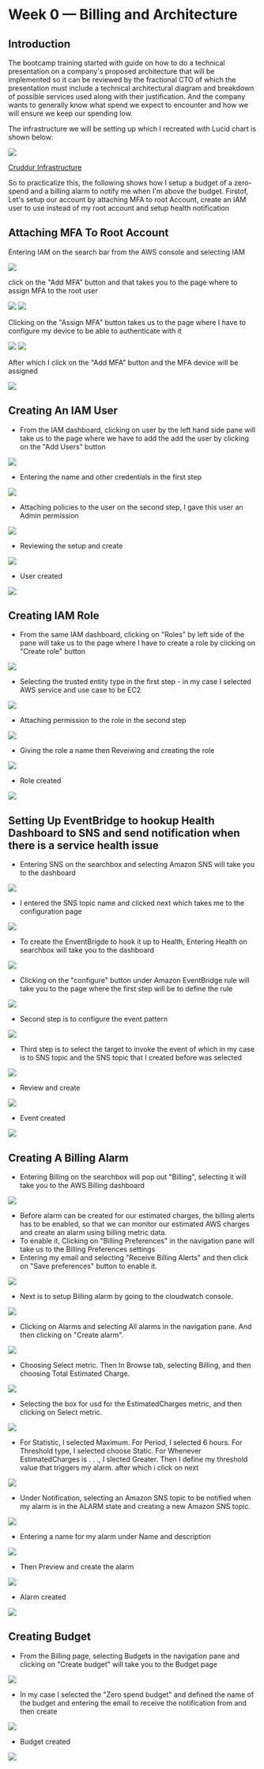 # Week 0 — Billing and Architecture

## Introduction

The bootcamp training started with guide on how to do a technical presentation on a company's proposed architecture that will be implemented so it can be reviewed by the fractional CTO of which the presentation must include a technical architectural diagram and breakdown of possible services used along with their justification. And the company wants to generally know what spend we expect to encounter and how we will ensure we keep our spending low.

The infrastructure we will be setting up which I recreated with Lucid chart is shown below:

![](https://github.com/somex6/aws-bootcamp-cruddur-2023/blob/my-rough/journal/images/week0/logical%20diagram.png)

[Cruddur Infrastructure](https://lucid.app/lucidchart/3d13a83b-ea51-42d1-8676-61031edf8512/edit?viewport_loc=-187%2C341%2C1700%2C722%2C0_0&invitationId=inv_72f4ff8a-98c8-4708-8111-3db005dbab53)

So to practicalize this, the following shows how I setup a budget of a zero-spend and a billing alarm to notify me when I'm above the budget.
Firstof, Let's setup our account by attaching MFA to root Account, create an IAM user to use instead of my root account and setup health notification

## Attaching MFA To Root Account
Entering IAM on the search bar from the AWS console and selecting IAM

![](https://github.com/somex6/aws-bootcamp-cruddur-2023/blob/my-rough/journal/images/week0/10.iam%20from%20searchbox.png)

click on the "Add MFA" button and that takes you to the page where to assign MFA to the root user

![](https://github.com/somex6/aws-bootcamp-cruddur-2023/blob/my-rough/journal/images/week0/11iam%20dashboard.png)
![](https://github.com/somex6/aws-bootcamp-cruddur-2023/blob/my-rough/journal/images/week0/12.mfa%20dashboard.png)

Clicking on the "Assign MFA" button takes us to the page where I have to configure my device to be able to authenticate with it

![](https://github.com/somex6/aws-bootcamp-cruddur-2023/blob/my-rough/journal/images/week0/13.assigning%20mfa.png)
![](https://github.com/somex6/aws-bootcamp-cruddur-2023/blob/my-rough/journal/images/week0/14.setting%20up%20device.png)

After which I click on the "Add MFA" button and the MFA device will be assigned

![](https://github.com/somex6/aws-bootcamp-cruddur-2023/blob/my-rough/journal/images/week0/15.mfa%20setup%20successfully.png)

## Creating An IAM User

- From the IAM dashboard, clicking on user by the left hand side pane will take us to the page where we have to add the add the user by clicking on the "Add Users" button

![](https://github.com/somex6/aws-bootcamp-cruddur-2023/blob/my-rough/journal/images/week0/16.creating%20the%20user.png)

- Entering the name and other credentials in the first step

![](https://github.com/somex6/aws-bootcamp-cruddur-2023/blob/my-rough/journal/images/week0/17.creating%20the%20user%202.png)

- Attaching policies to the user on the second step, I gave this user an Admin permission

![](https://github.com/somex6/aws-bootcamp-cruddur-2023/blob/my-rough/journal/images/week0/18.attaching%20policy.png)

- Reviewing the setup and create

![](https://github.com/somex6/aws-bootcamp-cruddur-2023/blob/my-rough/journal/images/week0/19.review%20and%20create.png)

- User created

![](https://github.com/somex6/aws-bootcamp-cruddur-2023/blob/my-rough/journal/images/week0/20.user%20created.png)

## Creating IAM Role

- From the same IAM dashboard, clicking on "Roles" by left side of the pane will take us to the page where I have to create a role by clicking on "Create role" button

![](https://github.com/somex6/aws-bootcamp-cruddur-2023/blob/my-rough/journal/images/week0/21.role%20dashboard.png)

- Selecting the trusted entity type in the first step - in my case I selected AWS service and use case to be EC2

![](https://github.com/somex6/aws-bootcamp-cruddur-2023/blob/my-rough/journal/images/week0/22.create%20role.png)

- Attaching permission to the role in the second step

![](https://github.com/somex6/aws-bootcamp-cruddur-2023/blob/my-rough/journal/images/week0/23.attaching%20policy%20to%20it.png)

- Giving the role a name then Reveiwing and creating the role

![](https://github.com/somex6/aws-bootcamp-cruddur-2023/blob/my-rough/journal/images/week0/24.naming%20the%20role.png)

- Role created

![](https://github.com/somex6/aws-bootcamp-cruddur-2023/blob/my-rough/journal/images/week0/25.role%20created.png)

## Setting Up EventBridge to hookup Health Dashboard to SNS and send notification when there is a service health issue

- Entering SNS on the searchbox and selecting Amazon SNS will take you to the dashboard

![](https://github.com/somex6/aws-bootcamp-cruddur-2023/blob/my-rough/journal/images/week0/26.sns%20dashboard.png)

- I entered the SNS topic name and clicked next which takes me to the configuration page

![](https://github.com/somex6/aws-bootcamp-cruddur-2023/blob/my-rough/journal/images/week0/27.create%20sns%20topic.png)

- To create the EnventBrigde to hook it up to Health, Entering Health on searchbox will take you to the dashboard

![](https://github.com/somex6/aws-bootcamp-cruddur-2023/blob/my-rough/journal/images/week0/28.aws%20health%20dashboard.png)

- Clicking on the "configure" button under Amazon EventBridge rule will take you to the page where the first step will be to define the rule

![](https://github.com/somex6/aws-bootcamp-cruddur-2023/blob/my-rough/journal/images/week0/29.define%20rule.png)

- Second step is to configure the event pattern

![](https://github.com/somex6/aws-bootcamp-cruddur-2023/blob/my-rough/journal/images/week0/30.build%20event%20pattern.png)

- Third step is to select the target to invoke the event of which in my case is to SNS topic and the SNS topic that I created before was selected

![](https://github.com/somex6/aws-bootcamp-cruddur-2023/blob/my-rough/journal/images/week0/31.selecting%20targets.png)

- Review and create 

![](https://github.com/somex6/aws-bootcamp-cruddur-2023/blob/my-rough/journal/images/week0/32.review%20and%20create.png)

- Event created

![](https://github.com/somex6/aws-bootcamp-cruddur-2023/blob/my-rough/journal/images/week0/33.eventbridge%20created.png)

## Creating A Billing Alarm

- Entering Billing on the searchbox will pop out "Billing", selecting it will take you to the AWS Billing dashboard

![](https://github.com/somex6/aws-bootcamp-cruddur-2023/blob/my-rough/journal/images/week0/34.budjet%20dashboard.png)

- Before alarm can be created for our estimated charges, the billing alerts has to be enabled, so that we can monitor our estimated AWS charges and create an alarm using billing metric data.
- To enable it, Clicking on "Billing Preferences" in the navigation pane will take us to the Billing Preferences settings
- Entering my email and selecting "Receive Billing Alerts" and then click on "Save preferences" button to enable it.

![](https://github.com/somex6/aws-bootcamp-cruddur-2023/blob/my-rough/journal/images/week0/37.enable%20billing%20alarm.png)

- Next is to setup Billing alarm by going to the cloudwatch console.

![](https://github.com/somex6/aws-bootcamp-cruddur-2023/blob/my-rough/journal/images/week0/37.cloudwatch%20dashboard.png)

- Clicking on Alarms and selecting All alarms in the navigation pane. And then clicking on "Create alarm".

![](https://github.com/somex6/aws-bootcamp-cruddur-2023/blob/my-rough/journal/images/week0/38.create%20alarm.png)

- Choosing Select metric. Then In Browse tab, selecting Billing, and then choosing Total Estimated Charge.

![](https://github.com/somex6/aws-bootcamp-cruddur-2023/blob/my-rough/journal/images/week0/39.creating%20metric.png)

- Selecting the box for usd for the EstimatedCharges metric, and then clicking on Select metric.

![](https://github.com/somex6/aws-bootcamp-cruddur-2023/blob/my-rough/journal/images/week0/41.setting%20metric.png)

- For Statistic, I selected Maximum. For Period, I selected 6 hours. For Threshold type, I selected choose Static. For Whenever EstimatedCharges is . . ., I slected Greater. Then I define my threshold value that triggers my alarm. after which i click on next

![](https://github.com/somex6/aws-bootcamp-cruddur-2023/blob/my-rough/journal/images/week0/42.setting%20metric%202.png)

- Under Notification, selecting an Amazon SNS topic to be notified when my alarm is in the ALARM state and creating a new Amazon SNS topic.

![](https://github.com/somex6/aws-bootcamp-cruddur-2023/blob/my-rough/journal/images/week0/43.adding%20notification.png)

- Entering a name for my alarm under Name and description

![](https://github.com/somex6/aws-bootcamp-cruddur-2023/blob/my-rough/journal/images/week0/44.naming%20the%20alert.png)

- Then Preview and create the alarm

![](https://github.com/somex6/aws-bootcamp-cruddur-2023/blob/my-rough/journal/images/week0/45.review%20and%20create.png)

- Alarm created

![](https://github.com/somex6/aws-bootcamp-cruddur-2023/blob/my-rough/journal/images/week0/46.alarm%20created.png)

## Creating Budget

- From the Billing page, selecting Budgets in the navigation pane and clicking on "Create budget" will take you to the Budget page

![](https://github.com/somex6/aws-bootcamp-cruddur-2023/blob/my-rough/journal/images/week0/34.budjet%20dashboard.png)

- In my case I selected the "Zero spend budget" and defined the name of the budget and entering the email to receive the notification from and then create

![](https://github.com/somex6/aws-bootcamp-cruddur-2023/blob/my-rough/journal/images/week0/35.setting%20up%20budget.png)

- Budget created

![](https://github.com/somex6/aws-bootcamp-cruddur-2023/blob/my-rough/journal/images/week0/36.budget%20created.png)


